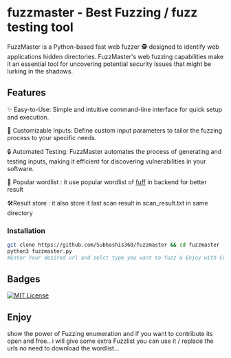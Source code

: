 # fuzzmaster - Best Fuzzing / fuzz testing tool

FuzzMaster is a Python-based fast web fuzzer 🕵️ designed to identify web applications hidden directories. FuzzMaster's web fuzzing capabilities make it an essential tool for uncovering potential security issues that might be lurking in the shadows.

## Features

✨ Easy-to-Use: Simple and intuitive command-line interface for quick setup and execution.

🔎 Customizable Inputs: Define custom input parameters to tailor the fuzzing process to your specific needs.

🔒 Automated Testing: FuzzMaster automates the process of generating and testing inputs, making it efficient for discovering vulnerabilities in your software.

🔑 Popular wordlist : it use popular wordlist of [fuff](https://github.com/ffuf/ffuf) in backend for better result

🛠️Result store : it also store it last scan result in scan_result.txt in same directory

### Installation

```bash
git clone https://github.com/Subhashis360/fuzzmaster && cd fuzzmaster
python3 fuzzmaster.py
#Enter Your desired url and selct type you want to fuzz & Enjoy with Coffie
```

## Badges

[![MIT License](https://img.shields.io/badge/License-MIT-green.svg)](https://choosealicense.com/licenses/mit/)

## Enjoy
show the power of Fuzzing enumeration and if you want to contribute its open and free.. i will give some extra Fuzzlist you can use it / replace the urls no need to download the wordlist...
